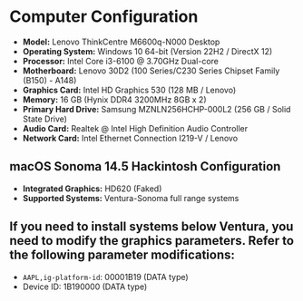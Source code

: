 # Computer Configuration

- **Model:** Lenovo ThinkCentre M6600q-N000 Desktop
- **Operating System:** Windows 10 64-bit (Version 22H2 / DirectX 12)
- **Processor:** Intel Core i3-6100 @ 3.70GHz Dual-core
- **Motherboard:** Lenovo 30D2 (100 Series/C230 Series Chipset Family (B150) - A148)
- **Graphics Card:** Intel HD Graphics 530 (128 MB / Lenovo)
- **Memory:** 16 GB (Hynix DDR4 3200MHz 8GB x 2)
- **Primary Hard Drive:** Samsung MZNLN256HCHP-000L2 (256 GB / Solid State Drive)
- **Audio Card:** Realtek @ Intel High Definition Audio Controller
- **Network Card:** Intel Ethernet Connection I219-V / Lenovo

## macOS Sonoma 14.5 Hackintosh Configuration

- **Integrated Graphics:** HD620 (Faked)
- **Supported Systems:** Ventura-Sonoma full range systems

## If you need to install systems below Ventura, you need to modify the graphics parameters. Refer to the following parameter modifications:

- `AAPL,ig-platform-id`: 00001B19 (DATA type)
- Device ID: 1B190000 (DATA type)
